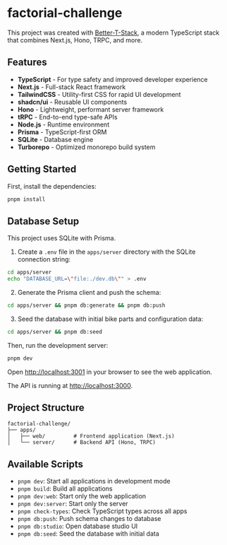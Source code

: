 # factorial-challenge

This project was created with [Better-T-Stack](https://github.com/AmanVarshney01/create-better-t-stack), a modern TypeScript stack that combines Next.js, Hono, TRPC, and more.

## Features

- **TypeScript** - For type safety and improved developer experience
- **Next.js** - Full-stack React framework
- **TailwindCSS** - Utility-first CSS for rapid UI development
- **shadcn/ui** - Reusable UI components
- **Hono** - Lightweight, performant server framework
- **tRPC** - End-to-end type-safe APIs
- **Node.js** - Runtime environment
- **Prisma** - TypeScript-first ORM
- **SQLite** - Database engine
- **Turborepo** - Optimized monorepo build system

## Getting Started

First, install the dependencies:

```bash
pnpm install
```

## Database Setup

This project uses SQLite with Prisma.

1. Create a `.env` file in the `apps/server` directory with the SQLite connection string:

```bash
cd apps/server
echo "DATABASE_URL=\"file:./dev.db\"" > .env
```

2. Generate the Prisma client and push the schema:

```bash
cd apps/server && pnpm db:generate && pnpm db:push
```

3. Seed the database with initial bike parts and configuration data:

```bash
cd apps/server && pnpm db:seed
```

Then, run the development server:

```bash
pnpm dev
```

Open [http://localhost:3001](http://localhost:3001) in your browser to see the web application.

The API is running at [http://localhost:3000](http://localhost:3000).

## Project Structure

```
factorial-challenge/
├── apps/
│   ├── web/         # Frontend application (Next.js)
│   └── server/      # Backend API (Hono, TRPC)
```

## Available Scripts

- `pnpm dev`: Start all applications in development mode
- `pnpm build`: Build all applications
- `pnpm dev:web`: Start only the web application
- `pnpm dev:server`: Start only the server
- `pnpm check-types`: Check TypeScript types across all apps
- `pnpm db:push`: Push schema changes to database
- `pnpm db:studio`: Open database studio UI
- `pnpm db:seed`: Seed the database with initial data

